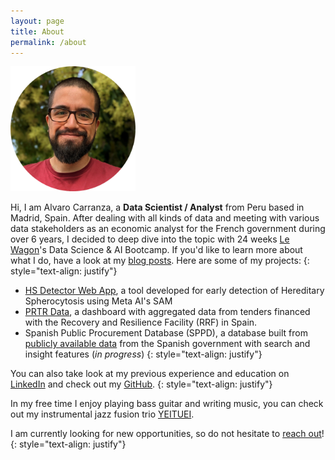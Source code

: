 ```yaml
---
layout: page
title: About
permalink: /about
---
```


<img src="/assets/img/profile.png" alt="profile-picture" width="200"/>

Hi, I am Alvaro Carranza, a **Data Scientist / Analyst** from Peru based in Madrid, Spain. After dealing with all kinds of data and meeting with various data stakeholders as an economic analyst for the French government during over 6 years, I decided to deep dive into the topic with 24 weeks <a href="https://www.lewagon.com/" target="_blank">Le Wagon</a>'s Data Science & AI Bootcamp. If you'd like to learn more about what I do, have a look at my [blog posts](/blog). Here are some of my projects:
{: style="text-align: justify"}
- <a href="https://hs-detector.streamlit.app" target="_blank">HS Detector Web App</a>, a tool developed for early detection of Hereditary Spherocytosis using Meta AI's SAM
- <a href="https://prtr-data.streamlit.app/" target="_blank">PRTR Data</a>, a dashboard with aggregated data from tenders financed with the Recovery and Resilience Facility (RRF) in Spain.
- Spanish Public Procurement Database (SPPD), a database built from <a href="https://contrataciondelestado.es/wps/portal/!ut/p/b1/rY_LboMwFES_pR8Q-dqAgaV52-Lh1ECBDSJR2pIWqFBExN-XVNmm3XR2Ix3N0aAG1TvDxBoQ0ySoQs3YLf1bd-mnsfu89Ya2up-5bhARsJTmAYm9oqDRrRL0siH1hsCDMPh7oflBDM3VS1FKqngIwKPAiwtsQEjoHfhFUW-A2bLS3zNua5A5z5tEyCSXIcEAFJXjNA_bnxxVoLfqDHMSH7wsj_zLaocyTguyfnyt3nUC98yv8SJFOnKRVkKowwnjo43LYO-z5DhbC3u6Cx1lWczBDDLLd4AbJfVSMyEE9H8XptE0nNDQvL8qOcRGv2PfPi9FYw!!/dl4/d5/L2dJQSEvUUt3QS80SmtFL1o2X0JTODhBQjFBMDAzVTgwQTZRUUM5RDAyMDkz/?nID=Z6_4EOCCFH208S3D02LDUU6HH2082&cID=Z6_4EOCCFH208S3D02LDUU6HH2082" target="_blank">publicly available data</a> from the Spanish government with search and insight features (*in progress*)
{: style="text-align: justify"}

You can also take look at my previous experience and education on <a href="https://www.linkedin.com/in/alvaro-carranza/" target="_blank">LinkedIn</a> and check out my <a href="https://github.com/Alvaro2c" target="_blank">GitHub</a>.
{: style="text-align: justify"}

In my free time I enjoy playing bass guitar and writing music, you can check out my instrumental jazz fusion trio <a href="https://www.instagram.com/yeituei/" target="_blank">YEITUEI</a>.

I am currently looking for new opportunities, so do not hesitate to [reach out](mailto:alvarocarranzacarrion@gmail.com)!
{: style="text-align: justify"}
